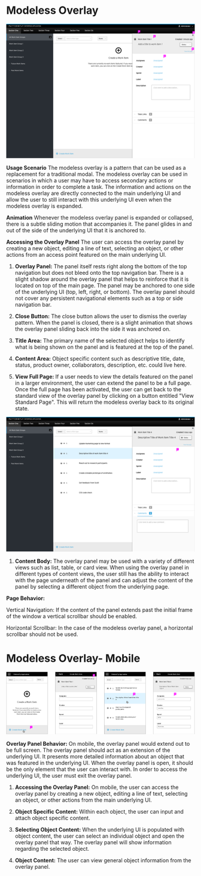 # Modeless Overlay

![Image of Modeless Overlay Empty State Callout](img/modeless-overlay-empty-state-callout.png)

**Usage Scenario** The modeless overlay is a pattern that can be used as a replacement for a traditional modal. The modeless overlay can be used in scenarios in which a user may have to access secondary actions or information in order to complete a task. The information and actions on the modeless overlay are directly connected to the main underlying UI and allow the user to still interact with this underlying UI even when the modeless overlay is expanded.

**Animation** Whenever the modeless overlay panel is expanded or collapsed, there is a subtle sliding motion that accompanies it. The panel glides in and out of the side of the underlying UI that it is anchored to.

**Accessing the Overlay Panel** The user can access the overlay panel by creating a new object, editing a line of text, selecting an object, or other actions from an access point featured on the main underlying UI.

1. **Overlay Panel:** The panel itself rests right along the bottom of the top navigation but does not bleed onto the top navigation bar. There is a slight shadow around the overlay panel that helps to reinforce that it is located on top of the main page. The panel may be anchored to one side of the underlying UI (top, left, right, or bottom). The overlay panel should not cover any persistent navigational elements such as a top or side navigation bar.

2. **Close Button:** The close button allows the user to dismiss the overlay pattern. When the panel is closed, there is a slight animation that shows the overlay panel sliding back into the side it was anchored on.

3. **Title Area:** The primary name of the selected object helps to identify what is being shown on the panel and is featured at the top of the panel.

4. **Content Area:** Object specific content such as descriptive title, date, status, product owner, collaborators, description, etc. could live here.

5. **View Full Page:** If a user needs to view the details featured on the panel in a larger environment, the user can extend the panel to be a full page. Once the full page has been activated, the user can get back to the standard view of the overlay panel by clicking on a button entitled "View Standard Page". This will return the modeless overlay back to its original state.

![Image of Modeless Overlay Panel](img/modeless-overlay-panel-callout.png)

1. **Content Body:** The overlay panel may be used with a variety of different views such as list, table, or card view. When using the overlay panel in different types of content views, the user still has the ability to interact with the page underneath of the panel and can adjust the content of the panel by selecting a different object from the underlying page.

**Page Behavior:**

Vertical Navigation: If the content of the panel extends past the initial frame of the window a vertical scrollbar should be enabled.

Horizontal Scrollbar: In the case of the modeless overlay panel, a horizontal scrollbar should not be used.  

# Modeless Overlay- Mobile

![Image of Modeless Overlay Mobile](img/modeless-overlay-mobile-callout.png)

**Overlay Panel Behavior:** On mobile, the overlay panel would extend out to be full screen. The overlay panel should act as an extension of the underlying UI. It presents more detailed information about an object that was featured in the underlying UI. When the overlay panel is open, it should be the only element that the user can interact with. In order to access the underlying UI, the user must exit the overlay panel.

1. **Accessing the Overlay Panel:** On mobile, the user can access the overlay panel by creating a new object, editing a line of text, selecting an object, or other actions from the main underlying UI.

2. **Object Specific Content:** Within each object, the user can input and attach object specific content.

3. **Selecting Object Content:** When the underlying UI is populated with object content, the user can select an individual object and open the overlay panel that way. The overlay panel will show information regarding the selected object.

4. **Object Content:** The user can view general object information from the overlay panel.
